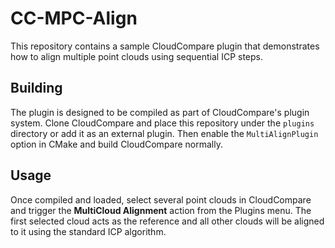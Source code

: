 # CC-MPC-Align

This repository contains a sample CloudCompare plugin that demonstrates how to align multiple point clouds using sequential ICP steps.

## Building

The plugin is designed to be compiled as part of CloudCompare's plugin system.
Clone CloudCompare and place this repository under the `plugins` directory or add it as an external plugin. Then enable the `MultiAlignPlugin` option in CMake and build CloudCompare normally.

## Usage

Once compiled and loaded, select several point clouds in CloudCompare and trigger the **MultiCloud Alignment** action from the Plugins menu. The first selected cloud acts as the reference and all other clouds will be aligned to it using the standard ICP algorithm.
